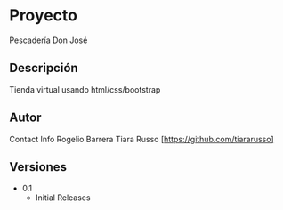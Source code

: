 # Proyecto 
Pescadería Don José
## Descripción
Tienda virtual usando html/css/bootstrap
## Autor 
Contact Info
Rogelio Barrera
Tiara Russo
[https://github.com/tiararusso]
## Versiones
* 0.1
    * Initial Releases


